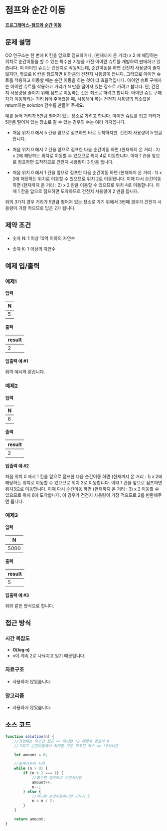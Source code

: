 # 점프와 순간 이동

**[프로그래머스-점프와 순간 이동](https://school.programmers.co.kr/learn/courses/30/lessons/12980)**

## 문제 설명

OO 연구소는 한 번에 K 칸을 앞으로 점프하거나, (현재까지 온 거리) x 2 에 해당하는 위치로 순간이동을 할 수 있는 특수한 기능을 가진 아이언 슈트를 개발하여 판매하고 있습니다. 이 아이언 슈트는 건전지로 작동되는데, 순간이동을 하면 건전지 사용량이 줄지 않지만, 앞으로 K 칸을 점프하면 K 만큼의 건전지 사용량이 듭니다. 그러므로 아이언 슈트를 착용하고 이동할 때는 순간 이동을 하는 것이 더 효율적입니다. 아이언 슈트 구매자는 아이언 슈트를 착용하고 거리가 N 만큼 떨어져 있는 장소로 가려고 합니다. 단, 건전지 사용량을 줄이기 위해 점프로 이동하는 것은 최소로 하려고 합니다. 아이언 슈트 구매자가 이동하려는 거리 N이 주어졌을 때, 사용해야 하는 건전지 사용량의 최솟값을 return하는 solution 함수를 만들어 주세요.

예를 들어 거리가 5만큼 떨어져 있는 장소로 가려고 합니다.
아이언 슈트를 입고 거리가 5만큼 떨어져 있는 장소로 갈 수 있는 경우의 수는 여러 가지입니다.

-   처음 위치 0 에서 5 칸을 앞으로 점프하면 바로 도착하지만, 건전지 사용량이 5 만큼 듭니다.

-   처음 위치 0 에서 2 칸을 앞으로 점프한 다음 순간이동 하면 (현재까지 온 거리 : 2) x 2에 해당하는 위치로 이동할 수 있으므로 위치 4로 이동합니다. 이때 1 칸을 앞으로 점프하면 도착하므로 건전지 사용량이 3 만큼 듭니다.

-   처음 위치 0 에서 1 칸을 앞으로 점프한 다음 순간이동 하면 (현재까지 온 거리 : 1) x 2에 해당하는 위치로 이동할 수 있으므로 위치 2로 이동됩니다. 이때 다시 순간이동 하면 (현재까지 온 거리 : 2) x 2 만큼 이동할 수 있으므로 위치 4로 이동합니다. 이때 1 칸을 앞으로 점프하면 도착하므로 건전지 사용량이 2 만큼 듭니다.

위의 3가지 경우 거리가 5만큼 떨어져 있는 장소로 가기 위해서 3번째 경우가 건전지 사용량이 가장 적으므로 답은 2가 됩니다.

## 제약 조건

-   숫자 N: 1 이상 10억 이하의 자연수

-   숫자 K: 1 이상의 자연수

## 예제 입/출력

### 예제1

**입력**

| N   |
| --- |
| 5   |

**출력**

| result |
| ------ |
| 2      |

**입출력 예 #1**

위의 예시와 같습니다.

### 예제2

**입력**

| N   |
| --- |
| 6   |

**출력**

| result |
| ------ |
| 2      |

**입출력 예 #2**

처음 위치 0 에서 1 칸을 앞으로 점프한 다음 순간이동 하면 (현재까지 온 거리 : 1) x 2에 해당하는 위치로 이동할 수 있으므로 위치 2로 이동합니다. 이때 1 칸을 앞으로 점프하면 위치3으로 이동합니다. 이때 다시 순간이동 하면 (현재까지 온 거리 : 3) x 2 이동할 수 있으므로 위치 6에 도착합니다. 이 경우가 건전지 사용량이 가장 적으므로 2를 반환해주면 됩니다.

### 예제3

**입력**

| N    |
| ---- |
| 5000 |

**출력**

| result |
| ------ |
| 5      |

**입출력 예 #3**

위와 같은 방식으로 합니다.

## 접근 방식

### 시간 복잡도

-   **O(log n)**
-   n이 계속 2로 나눠지고 있기 때문입니다.

### 자료구조

-   사용하지 않았습니다.

### 알고리즘

-   사용하지 않았습니다.

## 소스 코드

```js
function solution(n) {
    //첫번째는 무조건 점프 => 왜냐면 *2 해봤자 영원히 0
    //그리고 순간이동해서 착지한 곳은 무조건 짝수 => *2하니깐

    let amount = 0;

    //끝에서부터 시작
    while (n > 0) {
        if (n % 2 === 1) {
            //홀수면 점프하고 건전지사용
            amount++;
            n--;
        } else {
            //아니면 순간이동하니깐 나누기 2
            n = n / 2;
        }
    }

    return amount;
}
```
